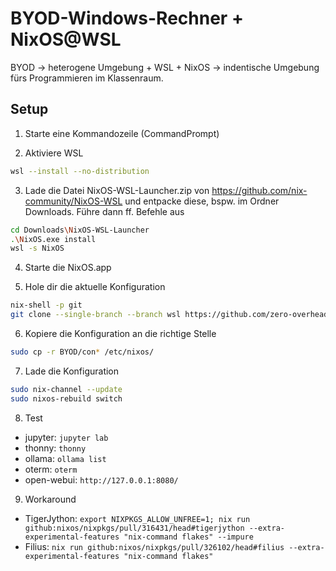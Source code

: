 # BYOD-Windows-Rechner + NixOS@WSL
BYOD $\to$ heterogene Umgebung + WSL + NixOS $\to$ indentische Umgebung fürs Programmieren im Klassenraum.

## Setup

1. Starte eine Kommandozeile (CommandPrompt)

2. Aktiviere WSL
```bash
wsl --install --no-distribution
```

3. Lade die Datei NixOS-WSL-Launcher.zip von https://github.com/nix-community/NixOS-WSL und entpacke diese, bspw. im Ordner Downloads. Führe dann ff. Befehle aus
```bash
cd Downloads\NixOS-WSL-Launcher
.\NixOS.exe install
wsl -s NixOS
```
4. Starte die NixOS.app

5. Hole dir die aktuelle Konfiguration
```bash
nix-shell -p git
git clone --single-branch --branch wsl https://github.com/zero-overhead/BYOD
```

6. Kopiere die Konfiguration an die richtige Stelle
```bash
sudo cp -r BYOD/con* /etc/nixos/
```

7. Lade die Konfiguration
```bash
sudo nix-channel --update
sudo nixos-rebuild switch
```

8. Test
- jupyter: ```jupyter lab```
- thonny: ```thonny```
- ollama: ```ollama list```
- oterm: ```oterm```
- open-webui: ```http://127.0.0.1:8080/```

9. Workaround
- TigerJython: ```export NIXPKGS_ALLOW_UNFREE=1; nix run github:nixos/nixpkgs/pull/316431/head#tigerjython --extra-experimental-features "nix-command flakes" --impure```
- Filius: ```nix run github:nixos/nixpkgs/pull/326102/head#filius --extra-experimental-features "nix-command flakes"```
